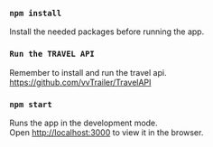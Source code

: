 ### `npm install`

Install the needed packages before running the app.

### `Run the TRAVEL API`

Remember to install and run the travel api.
https://github.com/vvTrailer/TravelAPI
### `npm start`

Runs the app in the development mode.\
Open [http://localhost:3000](http://localhost:3000) to view it in the browser.

